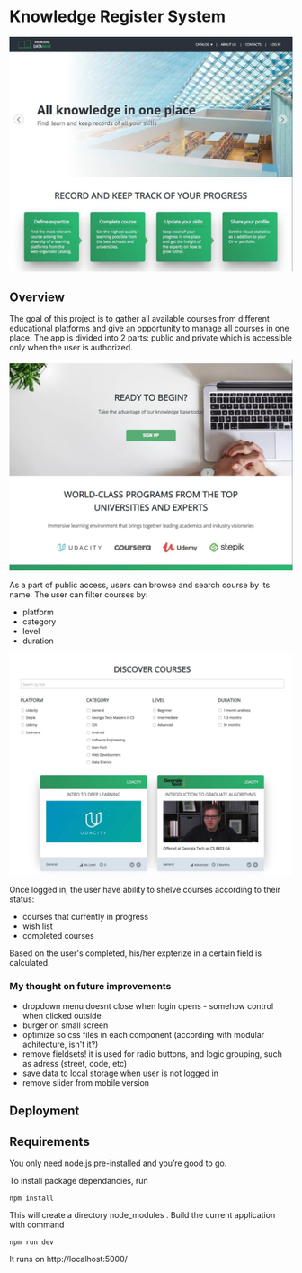 # Knowledge Register System
![welcome](img_readme/landing_slider.jpg)


## Overview
The goal of this project is to gather all available courses from different educational platforms
and give an opportunity to manage all courses in one place.
The app is divided into 2 parts: public and private which is accessible only when the user is authorized.

![signup](img_readme/landing.jpg)

As a part of public access, users can browse and search course by its name.
The user can filter courses by:
* platform
* category
* level
* duration
 
![filters](img_readme/browse.jpg)

Once logged in, the user have ability to shelve courses according to their status:
* courses that currently in progress
* wish list
* completed courses

Based on the user's completed, his/her expterize in a certain field is calculated. 

### My thought on future improvements
* dropdown menu doesnt close when login opens - somehow control when clicked outside
* burger on small screen
* optimize so css files in each component (according with modular achitecture, isn't it?)
* remove fieldsets! it is used for radio buttons, and logic grouping, such as adress (street, code, etc)
* save data to local storage when user is not logged in
* remove slider from mobile version


## Deployment

## Requirements
You only need node.js pre-installed and you’re good to go.

To install package dependancies, run

```
npm install
```

This will create a directory node_modules .
Build the current application with command 

```
npm run dev
```
It runs on http://localhost:5000/
